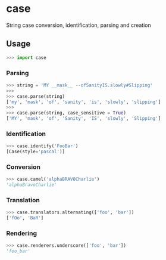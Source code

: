 # case
String case conversion, identification, parsing and creation

## Usage
```python
>>> import case
```

### Parsing
```python
>>> string = 'MY __mask__ --ofSanityIS.slowly#Slipping'
>>>
>>> case.parse(string)
['my', 'mask', 'of', 'sanity', 'is', 'slowly', 'slipping']
>>>
>>> case.parse(string, case_sensitive = True)
['MY', 'mask', 'of', 'Sanity', 'IS', 'slowly', 'Slipping']
```

### Identification
```python
>>> case.identify('FooBar')
[Case(style='pascal')]
```

### Conversion
```python
>>> case.camel('alphaBRAVOCharlie')
'alphaBravoCharlie'
```

### Translation
```python
>>> case.translators.alternating(['foo', 'bar'])
['fOo', 'BaR']
```

### Rendering
```python
>>> case.renderers.underscore(['foo', 'bar'])
'foo_bar'
```

